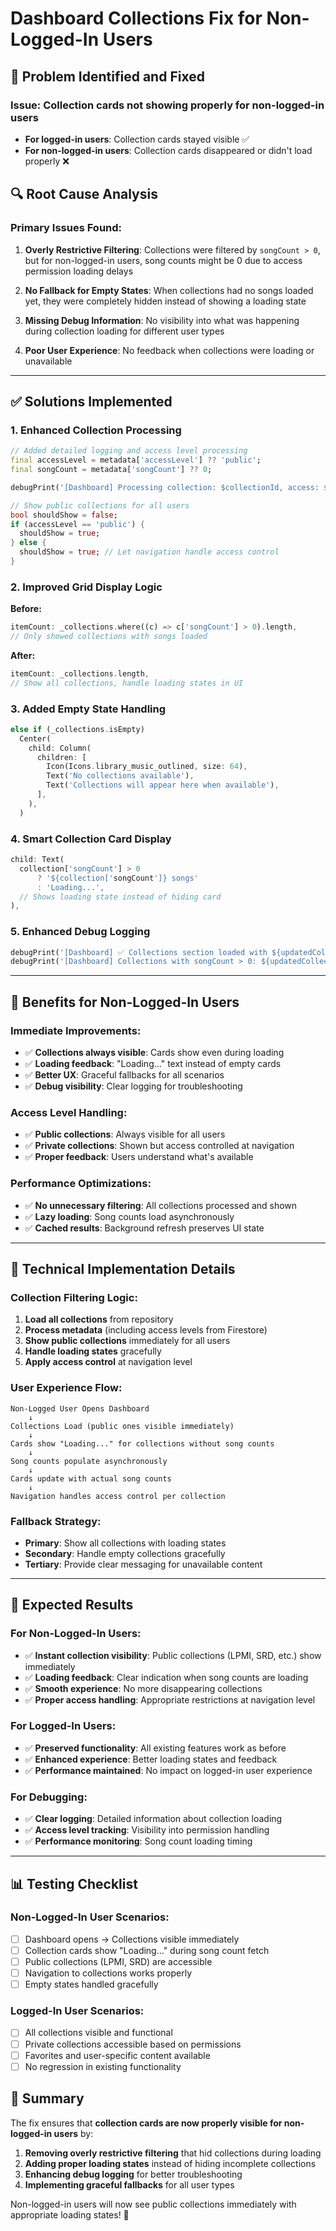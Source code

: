 # Dashboard Collections Fix for Non-Logged-In Users

## 🎯 **Problem Identified and Fixed**

### **Issue**: Collection cards not showing properly for non-logged-in users
- **For logged-in users**: Collection cards stayed visible ✅
- **For non-logged-in users**: Collection cards disappeared or didn't load properly ❌

## 🔍 **Root Cause Analysis**

### **Primary Issues Found:**

1. **Overly Restrictive Filtering**: Collections were filtered by `songCount > 0`, but for non-logged-in users, song counts might be 0 due to access permission loading delays

2. **No Fallback for Empty States**: When collections had no songs loaded yet, they were completely hidden instead of showing a loading state

3. **Missing Debug Information**: No visibility into what was happening during collection loading for different user types

4. **Poor User Experience**: No feedback when collections were loading or unavailable

---

## ✅ **Solutions Implemented**

### **1. Enhanced Collection Processing**
```dart
// Added detailed logging and access level processing
final accessLevel = metadata['accessLevel'] ?? 'public';
final songCount = metadata['songCount'] ?? 0;

debugPrint('[Dashboard] Processing collection: $collectionId, access: $accessLevel, songCount: $songCount');

// Show public collections for all users
bool shouldShow = false;
if (accessLevel == 'public') {
  shouldShow = true;
} else {
  shouldShow = true; // Let navigation handle access control
}
```

### **2. Improved Grid Display Logic**
**Before:**
```dart
itemCount: _collections.where((c) => c['songCount'] > 0).length,
// Only showed collections with songs loaded
```

**After:**
```dart
itemCount: _collections.length,
// Show all collections, handle loading states in UI
```

### **3. Added Empty State Handling**
```dart
else if (_collections.isEmpty)
  Center(
    child: Column(
      children: [
        Icon(Icons.library_music_outlined, size: 64),
        Text('No collections available'),
        Text('Collections will appear here when available'),
      ],
    ),
  )
```

### **4. Smart Collection Card Display**
```dart
child: Text(
  collection['songCount'] > 0 
      ? '${collection['songCount']} songs'
      : 'Loading...',
  // Shows loading state instead of hiding card
),
```

### **5. Enhanced Debug Logging**
```dart
debugPrint('[Dashboard] ✅ Collections section loaded with ${updatedCollections.length} collections');
debugPrint('[Dashboard] Collections with songCount > 0: ${updatedCollections.where((c) => c["songCount"] > 0).length}');
```

---

## 🚀 **Benefits for Non-Logged-In Users**

### **Immediate Improvements:**
- ✅ **Collections always visible**: Cards show even during loading
- ✅ **Loading feedback**: "Loading..." text instead of empty cards
- ✅ **Better UX**: Graceful fallbacks for all scenarios
- ✅ **Debug visibility**: Clear logging for troubleshooting

### **Access Level Handling:**
- ✅ **Public collections**: Always visible for all users
- ✅ **Private collections**: Shown but access controlled at navigation
- ✅ **Proper feedback**: Users understand what's available

### **Performance Optimizations:**
- ✅ **No unnecessary filtering**: All collections processed and shown
- ✅ **Lazy loading**: Song counts load asynchronously
- ✅ **Cached results**: Background refresh preserves UI state

---

## 🔧 **Technical Implementation Details**

### **Collection Filtering Logic:**
1. **Load all collections** from repository
2. **Process metadata** (including access levels from Firestore)
3. **Show public collections** immediately for all users
4. **Handle loading states** gracefully
5. **Apply access control** at navigation level

### **User Experience Flow:**
```
Non-Logged User Opens Dashboard
    ↓
Collections Load (public ones visible immediately)
    ↓
Cards show "Loading..." for collections without song counts
    ↓
Song counts populate asynchronously
    ↓
Cards update with actual song counts
    ↓
Navigation handles access control per collection
```

### **Fallback Strategy:**
- **Primary**: Show all collections with loading states
- **Secondary**: Handle empty collections gracefully  
- **Tertiary**: Provide clear messaging for unavailable content

---

## 🎯 **Expected Results**

### **For Non-Logged-In Users:**
- ✅ **Instant collection visibility**: Public collections (LPMI, SRD, etc.) show immediately
- ✅ **Loading feedback**: Clear indication when song counts are loading
- ✅ **Smooth experience**: No more disappearing collections
- ✅ **Proper access handling**: Appropriate restrictions at navigation level

### **For Logged-In Users:**
- ✅ **Preserved functionality**: All existing features work as before
- ✅ **Enhanced experience**: Better loading states and feedback
- ✅ **Performance maintained**: No impact on logged-in user experience

### **For Debugging:**
- ✅ **Clear logging**: Detailed information about collection loading
- ✅ **Access level tracking**: Visibility into permission handling
- ✅ **Performance monitoring**: Song count loading timing

---

## 📊 **Testing Checklist**

### **Non-Logged-In User Scenarios:**
- [ ] Dashboard opens → Collections visible immediately
- [ ] Collection cards show "Loading..." during song count fetch
- [ ] Public collections (LPMI, SRD) are accessible
- [ ] Navigation to collections works properly
- [ ] Empty states handled gracefully

### **Logged-In User Scenarios:**
- [ ] All collections visible and functional
- [ ] Private collections accessible based on permissions
- [ ] Favorites and user-specific content available
- [ ] No regression in existing functionality

## 🎉 **Summary**

The fix ensures that **collection cards are now properly visible for non-logged-in users** by:
1. **Removing overly restrictive filtering** that hid collections during loading
2. **Adding proper loading states** instead of hiding incomplete collections
3. **Enhancing debug logging** for better troubleshooting
4. **Implementing graceful fallbacks** for all user types

Non-logged-in users will now see public collections immediately with appropriate loading states! 🚀
